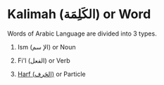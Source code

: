 # Kalimah (الكَلِمَة) or Word

Words of Arabic Language are divided into 3 types. 

1. Ism (الإ سم) or Noun

2. Fi'l (الفعل) or Verb

3. [Harf (الحَرف)](/reference/nahw/harf/) or Particle